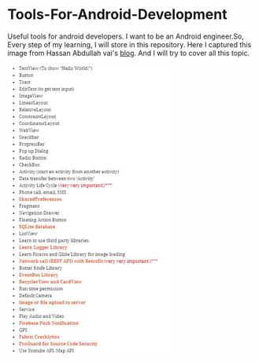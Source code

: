 # Tools-For-Android-Development
Useful tools for android developers.
I want to be an Android engineer.So, Every step of my learning, I will store in this repository.
Here I captured this image from Hassan Abdullah vai's <a href="https://hellohasan.com/2017/07/16/android-app-development-guideline/">blog</a>. And I will try to cover all this topic.

<img src="https://github.com/hatanvir/Tools-For-Android-Development/blob/master/Capture.JPG">
